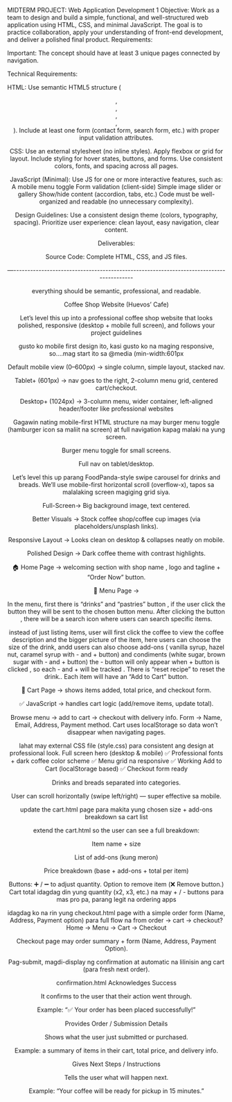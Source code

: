 
MIDTERM PROJECT: Web Application Development 1
Objective:
Work as a team to design and build a simple, functional, and well-structured web application using HTML, CSS, and minimal JavaScript. The goal is to practice collaboration, apply your understanding of front-end development, and deliver a polished final product.
Requirements:

Important: The concept should have at least 3 unique pages connected by navigation.


Technical Requirements:


HTML:
Use semantic HTML5 structure (<header>, <nav>, <main>, <section>, <footer>).
Include at least one form (contact form, search form, etc.) with proper input validation attributes.


CSS:
Use an external stylesheet (no inline styles).
Apply flexbox or grid for layout.
Include styling for hover states, buttons, and forms.
Use consistent colors, fonts, and spacing across all pages.


JavaScript (Minimal):
Use JS for one or more interactive features, such as:
A mobile menu toggle
Form validation (client-side)
Simple image slider or gallery
Show/hide content (accordion, tabs, etc.)
Code must be well-organized and readable (no unnecessary complexity).


Design Guidelines:
Use a consistent design theme (colors, typography, spacing).
Prioritize user experience: clean layout, easy navigation, clear content.


Deliverables:


Source Code: Complete HTML, CSS, and JS files.


—----------------------------------------------------------------------------------------


 everything  should  be semantic, professional, and readable.

Coffee Shop Website (Huevos’ Cafe)

Let’s level this up into a professional coffee shop website that looks polished, responsive (desktop + mobile full screen), and follows your project guidelines

gusto ko mobile first design ito, kasi gusto ko na maging responsive, so....mag start ito sa @media (min-width:601px

Default mobile view (0–600px) → single column, simple layout, stacked nav.


Tablet+ (601px) → nav goes to the right, 2-column menu grid, centered cart/checkout.


Desktop+ (1024px) → 3-column menu, wider container, left-aligned header/footer like professional websites


Gagawin nating mobile-first HTML structure na may burger menu toggle (hamburger icon sa maliit na screen) at full navigation kapag malaki na yung screen.
	
Burger menu toggle for small screens.


Full nav on tablet/desktop.

Let’s level this up parang FoodPanda-style swipe carousel for drinks and breads.
We’ll use mobile-first horizontal scroll (overflow-x), tapos sa malalaking screen magiging grid siya.


Full-Screen→ Big background image, text centered.


Better Visuals → Stock coffee shop/coffee cup images (via placeholders/unsplash links).


Responsive Layout → Looks clean on desktop & collapses neatly on mobile.


Polished Design → Dark coffee theme with contrast highlights.



🏠 Home Page →  welcoming  section  with shop name , logo and tagline + “Order Now” button.


📜 Menu Page → 

In the menu, first there is “drinks” and “pastries” button , if the user click the button they will be sent to the chosen button menu. After clicking the button , there will be a search icon where users can search specific items. 

instead of just listing items, user will first click the coffee to view the coffee description and the bigger picture of the item, here users can choose the size of the drink, andd users can also choose add-ons ( vanilla syrup, hazel nut, caramel syrup with - and + button) and condiments (white sugar, brown sugar with - and + button) the - button will only appear when + button is clicked , so each - and + will be tracked . There is “reset recipe” to reset the drink.. Each item will have an “Add to Cart” button.


🛒 Cart Page  → shows items added, total price, and checkout form.


✅ JavaScript → handles cart logic (add/remove items, update total).


Browse menu → add to cart → checkout with delivery info.
	Form → Name, Email, Address, Payment method.
Cart uses localStorage so data won’t disappear when navigating pages.

lahat may external CSS file (style.css) para consistent ang design at professional look.
 Full screen hero (desktop & mobile)
✅ Professional fonts + dark coffee color scheme
✅ Menu grid na responsive
✅ Working Add to Cart (localStorage based)
✅ Checkout form ready


Drinks and breads separated into categories.



User can scroll horizontally (swipe left/right) — super effective sa mobile.


update the cart.html page para makita yung chosen size + add-ons breakdown sa cart list
	
 extend the cart.html so the user can see a full breakdown:


Item name + size


List of add-ons (kung meron)


Price breakdown (base + add-ons + total per item)


Buttons: ➕ / ➖ to adjust quantity.
Option to remove item (❌ Remove button.)
Cart total
 idagdag din yung quantity (x2, x3, etc.) na may + / - buttons para mas pro pa, parang legit na ordering apps


 idagdag ko na rin yung checkout.html page with a simple order form (Name, Address, Payment option) para full flow na from order → cart → checkout?
Home → Menu → Cart → Checkout


Checkout page may order summary + form (Name, Address, Payment Option).


Pag-submit, magdi-display ng confirmation at automatic na lilinisin ang cart (para fresh next order).


confirmation.html
Acknowledges Success


It confirms to the user that their action went through.


Example: “✅ Your order has been placed successfully!”


Provides Order / Submission Details


Shows what the user just submitted or purchased.


Example: a summary of items in their cart, total price, and delivery info.


Gives Next Steps / Instructions


Tells the user what will happen next.


Example: “Your coffee will be ready for pickup in 15 minutes.”






